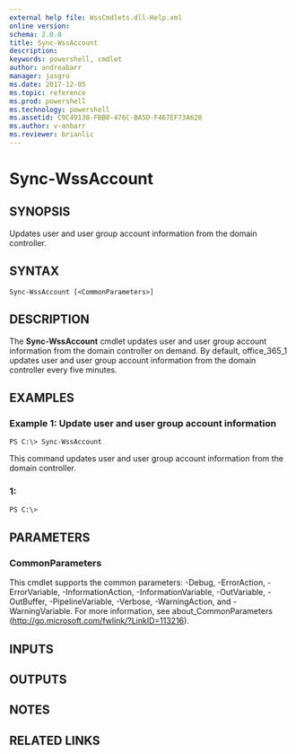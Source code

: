 ```yaml
---
external help file: WssCmdlets.dll-Help.xml
online version: 
schema: 2.0.0
title: Sync-WssAccount
description: 
keywords: powershell, cmdlet
author: andreabarr
manager: jasgro
ms.date: 2017-12-05
ms.topic: reference
ms.prod: powershell
ms.technology: powershell
ms.assetid: C9C49138-FBB0-476C-BA5D-F467EF73A628
ms.author: v-anbarr
ms.reviewer: brianlic
---
```


# Sync-WssAccount

## SYNOPSIS
Updates user and user group account information from the domain controller.

## SYNTAX

```
Sync-WssAccount [<CommonParameters>]
```

## DESCRIPTION
The **Sync-WssAccount** cmdlet updates user and user group account information from the domain controller on demand.
By default, office_365_1 updates user and user group account information from the domain controller every five minutes.

## EXAMPLES

### Example 1: Update user and user group account information
```
PS C:\> Sync-WssAccount
```

This command updates user and user group account information from the domain controller.

### 1:
```
PS C:\>
```

## PARAMETERS

### CommonParameters
This cmdlet supports the common parameters: -Debug, -ErrorAction, -ErrorVariable, -InformationAction, -InformationVariable, -OutVariable, -OutBuffer, -PipelineVariable, -Verbose, -WarningAction, and -WarningVariable. For more information, see about_CommonParameters (http://go.microsoft.com/fwlink/?LinkID=113216).

## INPUTS

## OUTPUTS

## NOTES

## RELATED LINKS

